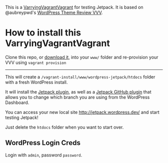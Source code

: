 This is a [VarryingVagrantVagrant](https://github.com/Varying-Vagrant-Vagrants/VVV) for testing Jetpack. It is based on @aubreypwd's [WordPress Theme Review VVV](https://github.com/aubreypwd/wordpress-themereview-vvv/).

# How to install this VarryingVagrantVagrant

Clone this repo, or [download it](https://github.com/RCowles/wordpress-jetpack-vvv/), into your `www/` folder and re-provision your VVV using `vagrant provision`

______________

This will create a `/vagrant-install/www/wordpress-jetpack/htdocs` folder with a fresh WordPress install.

It will install the [Jetpack plugin](https://github.com/automattic/jetpack), as well as a [Jetpack GitHub plugin](https://github.com/enejb/jetpack-github) that allows you to change which branch you are using from the WordPress Dashboard.

You can access your new local site http://jetpack.wordpress.dev/ and start testing Jetpack!

Just delete the `htdocs` folder when you want to start over.

## WordPress Login Creds

Login with `admin`, password `password`.